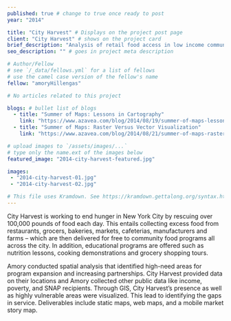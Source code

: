 ```yaml
---
published: true # change to true once ready to post
year: "2014"

title: "City Harvest" # Displays on the project post page
client: "City Harvest" # shows on the project card
brief_description: "Analysis of retail food access in low income communities to measure need for and impact of City Harvest programming" # shows on the project card
seo_description: "" # goes in project meta description

# Author/Fellow
# see `/_data/fellows.yml` for a list of fellows
# use the camel case version of the fellow's name
fellow: "amoryHillengas"

# No articles related to this project

blogs: # bullet list of blogs
  - title: "Summer of Maps: Lessons in Cartography"
    link: "https://www.azavea.com/blog/2014/08/19/summer-of-maps-lessons-in-cartography/"
  - title: "Summer of Maps: Raster Versus Vector Visualization"
    link: "https://www.azavea.com/blog/2014/08/21/summer-of-maps-raster-versus-vector-visualization/"

# upload images to `/assets/images/...`
# type only the name.ext of the images below
featured_image: "2014-city-harvest-featured.jpg"

images:
 - "2014-city-harvest-01.jpg"
 - "2014-city-harvest-02.jpg"

# This file uses Kramdown. See https://kramdown.gettalong.org/syntax.html for syntax
---
```

City Harvest is working to end hunger in New York City by rescuing over 100,000 pounds of food each day. This entails collecting excess food from restaurants, grocers, bakeries, markets, cafeterias, manufacturers and farms – which are then delivered for free to community food programs all across the city. In addition, educational programs are offered such as nutrition lessons, cooking demonstrations and grocery shopping tours.

Amory conducted spatial analysis that identified high-need areas for program expansion and increasing partnerships. City Harvest provided data on their locations and Amory collected other public data like income, poverty, and SNAP recipients. Through GIS, City Harvest’s presence as well as highly vulnerable areas were visualized. This lead to identifying the gaps in service. Deliverables include static maps, web maps, and a mobile market story map.
